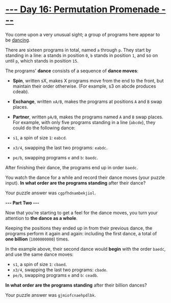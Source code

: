 # [--- Day 16: Permutation Promenade ---]()

You come upon a very unusual sight; a group of programs here appear to be [dancing](https://www.youtube.com/watch?v=lyZQPjUT5B4&t=53).

There are sixteen programs in total, named ``a`` through ``p``. They start by standing in a line: a stands in position ``0``, ``b`` stands in position ``1``, and so on until ``p``, which stands in position ``15``.

The programs' **dance** consists of a sequence of **dance moves**:

- **Spin**, written sX, makes X programs move from the end to the front, but maintain their order otherwise. (For example, s3 on abcde produces cdeab).
- **Exchange**, written ``xA/B``, makes the programs at positions ``A`` and ``B`` swap places.
- **Partner**, written ``pA/B``, makes the programs named ``A`` and ``B`` swap places.
For example, with only five programs standing in a line (``abcde``), they could do the following dance:

- ``s1``, a spin of size ``1``: ``eabcd``.
- ``x3/4``, swapping the last two programs: ``eabdc``.
- ``pe/b``, swapping programs ``e`` and ``b``: ``baedc``.

After finishing their dance, the programs end up in order ``baedc``.

You watch the dance for a while and record their dance moves (your puzzle input). **In what order are the programs standing** after their dance?

Your puzzle answer was ``cgpfhdnambekjiol``.

**--- Part Two ---**

Now that you're starting to get a feel for the dance moves, you turn your attention to **the dance as a whole**.

Keeping the positions they ended up in from their previous dance, the programs perform it again and again: including the first dance, a total of **one billion** (``1000000000``) times.

In the example above, their second dance would **begin** with the order ``baedc``, and use the same dance moves:

- ``s1``, a spin of size ``1``: ``cbaed``.
- ``x3/4``, swapping the last two programs: ``cbade``.
- ``pe/b``, swapping programs ``e`` and ``b``: ``ceadb``.

**In what order are the programs standing** after their billion dances?

Your puzzle answer was ``gjmiofcnaehpdlbk``.
